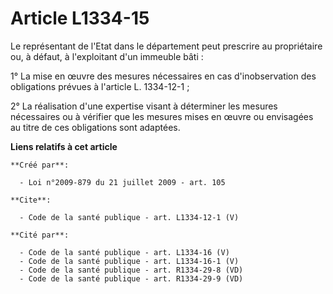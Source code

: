 # Article L1334-15

Le représentant de l'Etat dans le département peut prescrire au propriétaire ou, à défaut, à l'exploitant d'un immeuble
bâti : 

1° La mise en œuvre des mesures nécessaires en cas d'inobservation des obligations prévues à l'article L. 1334-12-1 ; 

2° La réalisation d'une expertise visant à déterminer les mesures nécessaires ou à vérifier que les mesures mises en œuvre ou
envisagées au titre de ces obligations sont adaptées.

**Liens relatifs à cet article**

	**Créé par**:

	  - Loi n°2009-879 du 21 juillet 2009 - art. 105

	**Cite**:

	  - Code de la santé publique - art. L1334-12-1 (V)

	**Cité par**:

	  - Code de la santé publique - art. L1334-16 (V)
	  - Code de la santé publique - art. L1334-16-1 (V)
	  - Code de la santé publique - art. R1334-29-8 (VD)
	  - Code de la santé publique - art. R1334-29-9 (VD)
